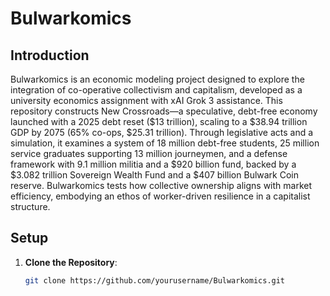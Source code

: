 # Bulwarkomics

## Introduction

Bulwarkomics is an economic modeling project designed to explore the integration of co-operative collectivism and capitalism, developed as a university economics assignment with xAI Grok 3 assistance. This repository constructs New Crossroads—a speculative, debt-free economy launched with a 2025 debt reset ($13 trillion), scaling to a $38.94 trillion GDP by 2075 (65% co-ops, $25.31 trillion). Through legislative acts and a simulation, it examines a system of 18 million debt-free students, 25 million service graduates supporting 13 million journeymen, and a defense framework with 9.1 million militia and a $920 billion fund, backed by a $3.082 trillion Sovereign Wealth Fund and a $407 billion Bulwark Coin reserve. Bulwarkomics tests how collective ownership aligns with market efficiency, embodying an ethos of worker-driven resilience in a capitalist structure.

## Setup

1. **Clone the Repository**:  
   ```bash
   git clone https://github.com/yourusername/Bulwarkomics.git
